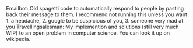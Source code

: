 Emailbot: Old spagetti code to automatically respond to people by pasting back their message to them. I recommend not running this unless you want 1. a headache, 2. google to be suspicious of you, 3. someone very mad at you
Travellingsalesman: My implemention and solutions (still very much WIP) to an open problem in computer science. You can look it up on wikipedia.
